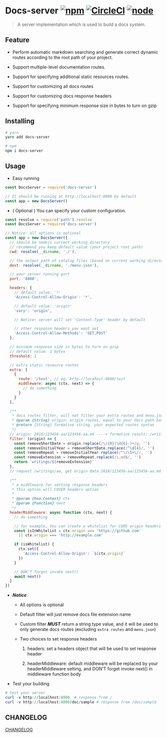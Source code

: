 # Docs-server [![npm](https://img.shields.io/npm/v/docs-server.svg)](https://www.npmjs.com/package/docs-server) [![CircleCI](https://circleci.com/gh/lbwa/docs-server.svg?style=svg)](https://circleci.com/gh/lbwa/docs-server) [![node](https://img.shields.io/node/v/docs-server.svg)](https://www.npmjs.com/package/docs-server)

> A server implementation which is used to build a docs system.

## Feature

- Perform automatic markdown searching and generate correct dynamic routes according to the root path of your project.

- Support multiple-level documentation routes.

- Support for specifying additional static resources routes.

- Support for customizing all docs routes

- Support for customizing docs response headers

- Support for specifying minimum response size in bytes to turn on gzip

## Installing

```bash
# yarn
yarn add docs-server

# npm
npm i docs-server
```

## Usage

- Easy running

```js
const DocsServer = require('docs-server')

// It should be running at http://localhost:8800 by default
const app = new DocsServer()
```

- ( Optional ) You can specify your custom configuration.

```js
const resolve = require('path').resolve
const DocsServer = require('docs-server')

// Notice: all options is optional
const app = new DocsServer({
  // should be nodejs current working directory
  // recommend you keep default value (your project root path)
  cwd: resolve(__dirname, './'),

  // the output path of catalog files (based on current working directory)
  dest: resolve(__dirname, './menu.json'),

  // your server running port
  port: '8800',

  headers: {
    // default value: '*'
    'Access-Control-Allow-Origin': '*',

    // default value: 'origin'
    'vary': 'origin',

    // Notice: server will set 'Content-Type' header by default

    // other response headers you want set
    'Access-Control-Allow-Methods': 'GET,POST'
  },

  // minimum response size in bytes to turn on gzip
  // default value: 1 bytes
  threshold: 1

  // extra static resource routes
  extra: [
    {
      route: '/test', // eg. http://locahost:8800/test
      middleware: async (ctx, next) => {
        // do something
      }
    }
  ],

  /**
   * docs routes filter, will not filter your extra routes and menu.json
   * @param {String} origin: origin routes, equal to your docs path based on root
   * @return {String} formative string, your expected routes syntax
   */
  // origin: 2018/123456-aa/123456-aa.md ----> formative result: /writings/aa
  filter: (origin) => {
    const removeShortDate = origin.replace(/\/{0}(\d{6}-)+/g, '')
    const removeInitialYear = removeShortDate.replace(/^\d{4}/, '')
    const removeRepeat = removeInitialYear.replace(/^\/\S+\//, '')
    const removeExtension = removeRepeat.replace(/\.md$/, '')
    return `writings/${removeExtension}`
  },
  // request /writings/aa, get origin data 2018/123456-aa/123456-aa.md

  /**
   * a middleware for setting response headers
   * This option will COVER headers option
   *
   * @param {Koa.Context} ctx
   * @param {Function} next
   */
  headerMiddleware: async function (ctx, next) {
    // do something

    // for example, You can create a whitelist for CORS origin headers
    const isInWhitelist = ctx.origin === 'https://github.com'
      || ctx.origin === 'http://example.com'

    if (isWhitelist) {
      ctx.set({
        'Access-Control-Allow-Origin': `${ctx.origin}`
      })
    }

    // DON'T forget invoke next()
    await next()
  }
})
```

- ***Notice***:

    - All options is optional

    - Default filter will just remove docs file extension name

    - Custom filter ***MUST*** return a string type value, and it will be used to only generate docs routes (excluding `extra routes` and `menu.json`)

    - Two choices to set response headers

        1. headers: set a headers object that will be used to set response header

        2. headerMiddleware: default middleware will be replaced by your headerMiddleware setting, and DON'T forget invoke next() in middleware function body

- Test your building

```powershell
# test your server
curl -v http://localhost:8800  # response from /
curl -v http://localhost:8800/doc/sample # response from /doc/sample
```

## CHANGELOG

[CHANGELOG](./CHANGELOG.md)
